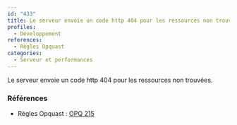 ```yaml
---
id: "433"
title: Le serveur envoie un code http 404 pour les ressources non trouvées.
profiles:
  - Développement
references:
  - Règles Opquast
categories:
  - Serveur et performances
---
```


Le serveur envoie un code http 404 pour les ressources non trouvées.

### Références

*   Règles Opquast : [OPQ 215](https://checklists.opquast.com/fr/assurance-qualite-web/le-serveur-envoie-un-code-http-404-pour-les-ressources-non-trouvees)
